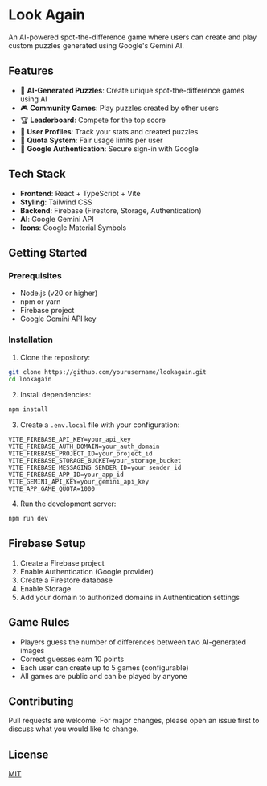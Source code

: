 # Look Again

An AI-powered spot-the-difference game where users can create and play custom puzzles generated using Google's Gemini AI.

## Features

- 🎨 **AI-Generated Puzzles**: Create unique spot-the-difference games using AI
- 🎮 **Community Games**: Play puzzles created by other users
- 🏆 **Leaderboard**: Compete for the top score
- 👤 **User Profiles**: Track your stats and created puzzles
- 🎯 **Quota System**: Fair usage limits per user
- 🔐 **Google Authentication**: Secure sign-in with Google

## Tech Stack

- **Frontend**: React + TypeScript + Vite
- **Styling**: Tailwind CSS
- **Backend**: Firebase (Firestore, Storage, Authentication)
- **AI**: Google Gemini API
- **Icons**: Google Material Symbols

## Getting Started

### Prerequisites

- Node.js (v20 or higher)
- npm or yarn
- Firebase project
- Google Gemini API key

### Installation

1. Clone the repository:
```bash
git clone https://github.com/yourusername/lookagain.git
cd lookagain
```

2. Install dependencies:
```bash
npm install
```

3. Create a `.env.local` file with your configuration:
```env
VITE_FIREBASE_API_KEY=your_api_key
VITE_FIREBASE_AUTH_DOMAIN=your_auth_domain
VITE_FIREBASE_PROJECT_ID=your_project_id
VITE_FIREBASE_STORAGE_BUCKET=your_storage_bucket
VITE_FIREBASE_MESSAGING_SENDER_ID=your_sender_id
VITE_FIREBASE_APP_ID=your_app_id
VITE_GEMINI_API_KEY=your_gemini_api_key
VITE_APP_GAME_QUOTA=1000
```

4. Run the development server:
```bash
npm run dev
```

## Firebase Setup

1. Create a Firebase project
2. Enable Authentication (Google provider)
3. Create a Firestore database
4. Enable Storage
5. Add your domain to authorized domains in Authentication settings

## Game Rules

- Players guess the number of differences between two AI-generated images
- Correct guesses earn 10 points
- Each user can create up to 5 games (configurable)
- All games are public and can be played by anyone

## Contributing

Pull requests are welcome. For major changes, please open an issue first to discuss what you would like to change.

## License

[MIT](https://choosealicense.com/licenses/mit/)